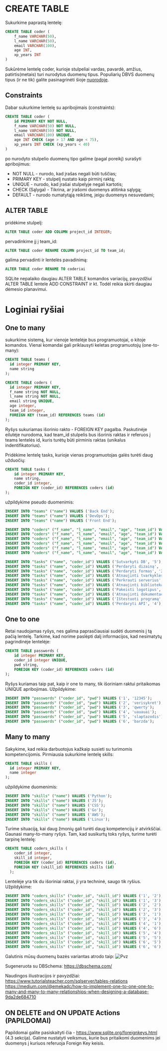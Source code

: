 # CREATE TABLE

Sukurkime paprastą lentelę:

```sql
CREATE TABLE coder (
    f_name VARCHAR(50),
    l_name VARCHAR(50),
    email VARCHAR(100),
    age INT,
    xp_years INT
)
```

Sukūrėme lentelę coder, kurioje stulpeliai vardas, pavardė, amžius, patirtis(metais) turi nurodytus duomenų tipus. Populiarių DBVS duomenų tipus (ir ne tik) galite pasinagrinėti šioje [nuorodoje](https://www.digitalocean.com/community/tutorials/sqlite-vs-mysql-vs-postgresql-a-comparison-of-relational-database-management-systems).

## Constraints

Dabar sukurkime lentelę su apribojimais (constraints):

```sql
CREATE TABLE coder (
    id PRIMARY KEY NOT NULL,
	f_name VARCHAR(50) NOT NULL,
    l_name VARCHAR(50) NOT NULL,
    email VARCHAR(100) UNIQUE,
    age INT CHECK (age > 17 AND age < 75),
    xp_years INT CHECK (xp_years < 40)
)
```

po nurodyto stulpelio duomenų tipo galime (pagal poreikį) surašyti apribojimus:


* NOT NULL - nurodo, kad įrašas negali būti tuščias;
* PRIMARY KEY - stulpelį nustato kaip pirminį raktą;
* UNIQUE - nurodo, kad įrašai stulpelyje negali kartotis;
* CHECK (Sąlyga) - Tikrina, ar įrašomi duomenys atitinka sąlygą;
* DEFAULT - nurodo numatytąją reikšmę, jeigu duomenys nesuvedami;

## ALTER TABLE

pridėkime stulpelį:

```sql
ALTER TABLE coder ADD COLUMN project_id INTEGER;
```

pervadinkime jį į team_id:

```sql
ALTER TABLE coder RENAME COLUMN project_id TO team_id;
```

galima pervadinti ir lentelės pavadinimą:

```sql
ALTER TABLE coder RENAME TO coderiai 
```

SQLite nepalaiko daugiau ALTER TABLE komandos variacijų, pavyzdžiui ALTER TABLE lentele ADD CONSTRAINT ir kt. Todėl reikia skirti daugiau dėmesio planavimui. 

# Loginiai ryšiai
## One to many
sukurkime sistemą, kur vienoje lentelėje bus programuotojai, o kitoje komandos. Vienai komandai gali priklausyti keletas programuotojų (one-to-many):

```sql
CREATE TABLE teams (
  id integer PRIMARY KEY,
  name string
);
```
```sql
CREATE TABLE coders (
  id integer PRIMARY KEY,
  f_name string NOT NULL,
  l_name string NOT NULL,
  email string UNIQUE,
  age integer,
  team_id integer,
  FOREIGN KEY (team_id) REFERENCES teams (id)
);
```
Ryšys sukuriamas išorinio rakto - FOREIGN KEY pagalba. Paskutinėje eilutėje nurodoma, kad team_id stulpelis bus išorinis raktas ir referuos į teams lentelės id, kuris turėtų būti pirminis raktas (unikalus indentifikatorius).

Pridėkime lentelę tasks, kurioje vienas programuotojas galės turėti daug užduočių:

```sql
CREATE TABLE tasks (
	id integer PRIMARY KEY,
	name string,
	coder_id integer,
	FOREIGN KEY (coder_id) REFERENCES coders (id)
);
```

užpildykime pseudo duomenimis:

```sql
INSERT INTO "teams" ("name") VALUES ('Back End');
INSERT INTO "teams" ("name") VALUES ('DevOps');
INSERT INTO "teams" ("name") VALUES ('Front End');

INSERT INTO "coders" ("f_name", "l_name", "email", "age", "team_id") VALUES ('Jonas', 'Jonaitis', 'jj@gmail.com', '20', '1');
INSERT INTO "coders" ("f_name", "l_name", "email", "age", "team_id") VALUES ('Antanas', 'Antanaitis', 'aa@gmail.com', '25', '1');
INSERT INTO "coders" ("f_name", "l_name", "email", "age", "team_id") VALUES ('Juozas', 'Juozaitis', 'jj@hotmail.com', '30', '2');
INSERT INTO "coders" ("f_name", "l_name", "email", "age", "team_id") VALUES ('Petras', 'Petraitis', 'pp@mail.lt', '29', '2');
INSERT INTO "coders" ("f_name", "l_name", "email", "age", "team_id") VALUES ('Virgis', 'Virgutis', 'vv@gmail.com', '21', '3');
INSERT INTO "coders" ("f_name", "l_name", "email", "age", "team_id") VALUES ('Tomas', 'Aidietis', 'ta@imone.lt', '35', '3');

INSERT INTO "tasks" ("name", "coder_id") VALUES ('Sutvarkyti DB', '5');
INSERT INTO "tasks" ("name", "coder_id") VALUES ('Perdaryti dizainą', '1');
INSERT INTO "tasks" ("name", "coder_id") VALUES ('Perdaryti formas', '2');
INSERT INTO "tasks" ("name", "coder_id") VALUES ('Atnaujinti tvarkykles', '6');
INSERT INTO "tasks" ("name", "coder_id") VALUES ('Perkrauti serverius', '5');
INSERT INTO "tasks" ("name", "coder_id") VALUES ('Atnaujinti bibliotekas', '6');
INSERT INTO "tasks" ("name", "coder_id") VALUES ('Pakeisti logotipus', '2');
INSERT INTO "tasks" ("name", "coder_id") VALUES ('Atnaujinti dokumentaciją', '3');
INSERT INTO "tasks" ("name", "coder_id") VALUES ('Ištestuoti programą', '4');
INSERT INTO "tasks" ("name", "coder_id") VALUES ('Perdaryti API', '4');
```


## One to one

Retai naudojamas ryšys, nes galima paprasčiausiai sudėti duomenis į tą pačią lentelę. Tarkime, kad norime paslėpti dalį informacijos, kad nesimatytų pagrindinėje lentelėje:

```sql
CREATE TABLE passwords (
	id integer PRIMARY KEY,
	coder_id integer UNIQUE,
	pwd string,
	FOREIGN KEY (coder_id) REFERENCES coders (id)
);
```

Ryšys kuriamas taip pat, kaip ir one to many, tik išoriniam raktui pritaikomas UNIQUE apribojimas. Užpildykime:

```sql
INSERT INTO "passwords" ("coder_id", "pwd") VALUES ('1', '12345');
INSERT INTO "passwords" ("coder_id", "pwd") VALUES ('2', 'verisykret');
INSERT INTO "passwords" ("coder_id", "pwd") VALUES ('3', 'qwerty');
INSERT INTO "passwords" ("coder_id", "pwd") VALUES ('4', 'uauauai');
INSERT INTO "passwords" ("coder_id", "pwd") VALUES ('5', 'slaptazodis');
INSERT INTO "passwords" ("coder_id", "pwd") VALUES ('6', 'barzda');
```

## Many to many

Sakykime, kad reikia darbuotojus kažkaip susieti su turimomis kompetencijomis. Pirmiausia sukurkime lentelę skills:

```sql
CREATE TABLE skills (
  id integer PRIMARY KEY,
  name integer
);
```

užpildykime duomenimis:

```sql
INSERT INTO "skills" ("name") VALUES ('Python');
INSERT INTO "skills" ("name") VALUES ('JS');
INSERT INTO "skills" ("name") VALUES ('CSS');
INSERT INTO "skills" ("name") VALUES ('Go');
INSERT INTO "skills" ("name") VALUES ('AWS');
INSERT INTO "skills" ("name") VALUES ('Linux');
```

Turime situaciją, kai daug žmonių gali turėti daug kompetencijų ir atvirkščiai. Gaunasi many-to-many ryšys. Tam, kad susikurtų toks ryšys, turime turėti tarpinę lentelę:

```sql
CREATE TABLE coders_skills (
	coder_id integer,
	skill_id integer,
	FOREIGN KEY (coder_id) REFERENCES coders (id),
	FOREIGN KEY (skill_id) REFERENCES skills (id)
  );
```

Lentelėje yra tik du išoriniai raktai, ji yra techninė, saugo tik ryšius. Užpildykime:

```sql
INSERT INTO "coders_skills" ("coder_id", "skill_id") VALUES ('1', '2');
INSERT INTO "coders_skills" ("coder_id", "skill_id") VALUES ('1', '3');
INSERT INTO "coders_skills" ("coder_id", "skill_id") VALUES ('2', '2');
INSERT INTO "coders_skills" ("coder_id", "skill_id") VALUES ('2', '3');
INSERT INTO "coders_skills" ("coder_id", "skill_id") VALUES ('3', '1');
INSERT INTO "coders_skills" ("coder_id", "skill_id") VALUES ('3', '4');
INSERT INTO "coders_skills" ("coder_id", "skill_id") VALUES ('4', '1');
INSERT INTO "coders_skills" ("coder_id", "skill_id") VALUES ('4', '6');
INSERT INTO "coders_skills" ("coder_id", "skill_id") VALUES ('5', '4');
INSERT INTO "coders_skills" ("coder_id", "skill_id") VALUES ('5', '5');
INSERT INTO "coders_skills" ("coder_id", "skill_id") VALUES ('6', '5');
INSERT INTO "coders_skills" ("coder_id", "skill_id") VALUES ('6', '6');
```

Galutinis mūsų duomenų bazės variantas atrodo taip:
![Pvz](https://user-images.githubusercontent.com/22573801/179459822-7bd68536-66e0-45b9-988e-4d8348b8abce.PNG)

Sugeneruota su DBSchema:
https://dbschema.com/


Naudingos iliustracijos ir pavyzdžiai:
https://www.tutorialsteacher.com/sqlserver/tables-relations
https://medium.com/@emekadc/how-to-implement-one-to-one-one-to-many-and-many-to-many-relationships-when-designing-a-database-9da2de684710

## ON DELETE and ON UPDATE Actions (PAPILDOMAI)

Papildomai galite pasiskaityti čia - https://www.sqlite.org/foreignkeys.html (4.3 sekcija). Galime nustatyti veiksmus, kurie bus pritaikomi duomenims jei duomenys į kuriuos referuoja Foreign Key keisis. 
